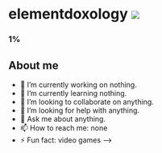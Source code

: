 <h1> elementdoxology <img src="http://i.imgur.com/8RwFbed.png"></h1>

### 1% 

<h2>About me</h2>

- 🔭 I’m currently working on nothing.
- 🌱 I’m currently learning nothing.
- 👯 I’m looking to collaborate on anything.
- 🤔 I’m looking for help with anything.
- 💬 Ask me about anything. 
- 📫 How to reach me: none 
- ⚡ Fun fact: video games
-->
